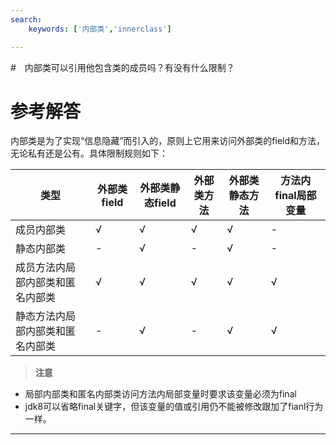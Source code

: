 ```yaml
---
search:
    keywords: ['内部类','innerclass']

---
```



#　内部类可以引用他包含类的成员吗？有没有什么限制？

# 参考解答

内部类是为了实现“信息隐藏”而引入的，原则上它用来访问外部类的field和方法，无论私有还是公有。具体限制规则如下：

|类型|外部类field|外部类静态field|外部类方法|外部类静态方法|方法内final局部变量|
|-|-|-|-|-|-|
|成员内部类|&radic;|&radic;|&radic;|&radic;|-|
|静态内部类|-|&radic;|-|&radic;|-|
|成员方法内局部内部类和匿名内部类|&radic;|&radic;|&radic;|&radic;|&radic;|
|静态方法内局部内部类和匿名内部类|-|&radic;|-|&radic;|&radic;|

> **注意**
* 局部内部类和匿名内部类访问方法内局部变量时要求该变量必须为final
* jdk8可以省略final关键字，但该变量的值或引用仍不能被修改跟加了fianl行为一样。

---